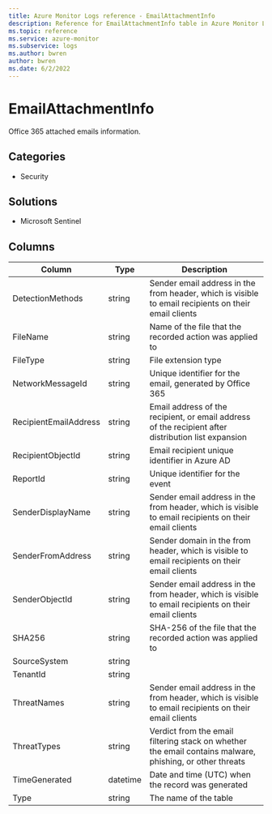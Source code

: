 ```yaml
---
title: Azure Monitor Logs reference - EmailAttachmentInfo
description: Reference for EmailAttachmentInfo table in Azure Monitor Logs.
ms.topic: reference
ms.service: azure-monitor
ms.subservice: logs
ms.author: bwren
author: bwren
ms.date: 6/2/2022
---
```


# EmailAttachmentInfo

 Office 365 attached emails information.

## Categories

- Security
## Solutions

- Microsoft Sentinel




## Columns

| Column | Type | Description |
| --- | --- | --- |
| DetectionMethods | string | Sender email address in the from header, which is visible to email recipients on their email clients |
| FileName | string | Name of the file that the recorded action was applied to |
| FileType | string | File extension type |
| NetworkMessageId | string | Unique identifier for the email, generated by Office 365 |
| RecipientEmailAddress | string | Email address of the recipient, or email address of the recipient after distribution list expansion |
| RecipientObjectId | string | Email recipient unique identifier in Azure AD |
| ReportId | string | Unique identifier for the event |
| SenderDisplayName | string | Sender email address in the from header, which is visible to email recipients on their email clients |
| SenderFromAddress | string | Sender domain in the from header, which is visible to email recipients on their email clients |
| SenderObjectId | string | Sender email address in the from header, which is visible to email recipients on their email clients |
| SHA256 | string | SHA-256 of the file that the recorded action was applied to |
| SourceSystem | string |  |
| TenantId | string |  |
| ThreatNames | string | Sender email address in the from header, which is visible to email recipients on their email clients |
| ThreatTypes | string | Verdict from the email filtering stack on whether the email contains malware, phishing, or other threats |
| TimeGenerated | datetime | Date and time (UTC) when the record was generated |
| Type | string | The name of the table |
